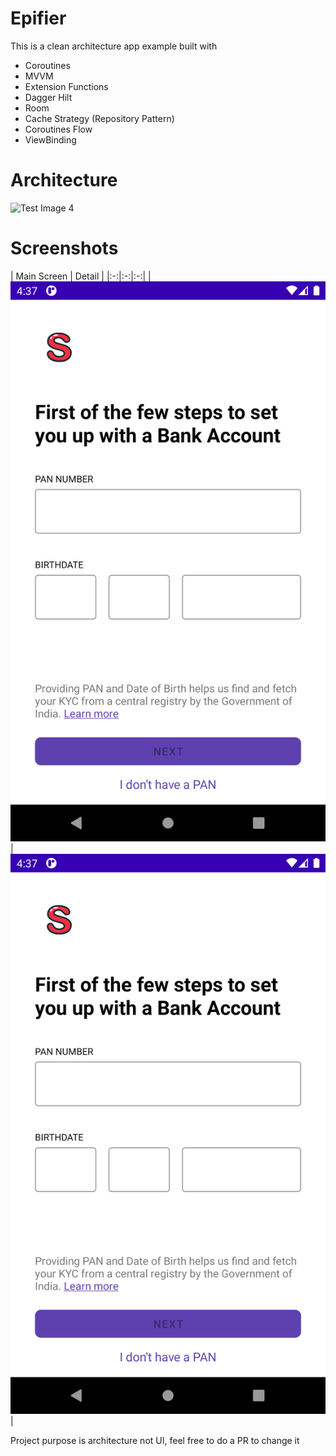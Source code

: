 # Epifier
This is a clean architecture app example built with

- Coroutines
- MVVM
- Extension Functions
- Dagger Hilt
- Room
- Cache Strategy (Repository Pattern)
- Coroutines Flow
- ViewBinding

# Architecture

![Test Image 4](https://developer.android.com/topic/libraries/architecture/images/final-architecture.png)

# Screenshots
| Main Screen | Detail |
|:-:|:-:|:-:|
| ![Fist](screenshots/Screenshot_1621076823.png?raw=true) | ![3](screenshots/Screenshot_1621076823.png?raw=true) |

Project purpose is architecture not UI, feel free to do a PR to change it
